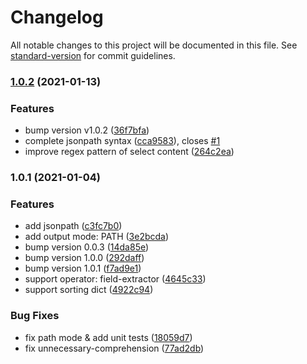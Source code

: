 # Changelog

All notable changes to this project will be documented in this file. See [standard-version](https://github.com/conventional-changelog/standard-version) for commit guidelines.

### [1.0.2](https://gitlab.sz.sensetime.com/its-engineering/toolkit/jsonpath-python/compare/v1.0.1...v1.0.2) (2021-01-13)


### Features

* bump version v1.0.2 ([36f7bfa](https://gitlab.sz.sensetime.com/its-engineering/toolkit/jsonpath-python/commit/36f7bfa51c2bb6ac0991a3f85fac8a4c4e67972e))
* complete jsonpath syntax ([cca9583](https://gitlab.sz.sensetime.com/its-engineering/toolkit/jsonpath-python/commit/cca9583f7910f3abf183f6056103f9dc24d75f0d)), closes [#1](https://gitlab.sz.sensetime.com/its-engineering/toolkit/jsonpath-python/issues/1)
* improve regex pattern of select content ([264c2ea](https://gitlab.sz.sensetime.com/its-engineering/toolkit/jsonpath-python/commit/264c2ea35cdbdc5806093b27a2b409ca609ecde1))

### 1.0.1 (2021-01-04)


### Features

* add jsonpath ([c3fc7b0](https://gitlab.sz.sensetime.com/its-engineering/toolkit/jsonpath-python/commit/c3fc7b0c4620327d33a2f0bcfe7b2befcbdbd9ff))
* add output mode: PATH ([3e2bcda](https://gitlab.sz.sensetime.com/its-engineering/toolkit/jsonpath-python/commit/3e2bcda7fbbd7636786bd28549253a40bb0d5a28))
* bump version 0.0.3 ([14da85e](https://gitlab.sz.sensetime.com/its-engineering/toolkit/jsonpath-python/commit/14da85e1bda03dd403fd32c71e53dbafac16ec5d))
* bump version 1.0.0 ([292daff](https://gitlab.sz.sensetime.com/its-engineering/toolkit/jsonpath-python/commit/292daff3bfcbde3715d460dcdb9fe6f53921a4b8))
* bump version 1.0.1 ([f7ad9e1](https://gitlab.sz.sensetime.com/its-engineering/toolkit/jsonpath-python/commit/f7ad9e13d1e37f66285bb26bbf2696553a735b03))
* support operator: field-extractor ([4645c33](https://gitlab.sz.sensetime.com/its-engineering/toolkit/jsonpath-python/commit/4645c33a54dda9705c3422c4f18bbfc7d0c9c986))
* support sorting dict ([4922c94](https://gitlab.sz.sensetime.com/its-engineering/toolkit/jsonpath-python/commit/4922c949bf5d74d878b131e2ed70b7d476b3cce0))


### Bug Fixes

* fix path mode & add unit tests ([18059d7](https://gitlab.sz.sensetime.com/its-engineering/toolkit/jsonpath-python/commit/18059d70e5f808b94b6d381531907b9a8039a111))
* fix unnecessary-comprehension ([77ad2db](https://gitlab.sz.sensetime.com/its-engineering/toolkit/jsonpath-python/commit/77ad2dbcabd11ac66708b5b9aea226700170fe7f))
